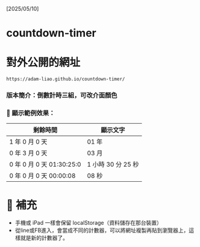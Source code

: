 [2025/05/10]

# countdown-timer

# 對外公開的網址

```web
https://adam-liao.github.io/countdown-timer/
```

### 版本簡介：倒數計時三組，可改介面顏色


### 🧪 顯示範例效果：
|剩餘時間|顯示文字|
|-------|-------|
|1 年 0 月 0 天|01 年|
|0 年 3 月 0 天|03 月|
|0 年 0 月 0 天 01:30:25:0|1 小時 30 分 25 秒|
|0 年 0 月 0 天 00:00:08|08 秒|

# 📲 補充

- 手機或 iPad 一樣會保留 localStorage（資料儲存在那台裝置）
- 從line或FB進入，會當成不同的計數器，可以將網址複製再貼到瀏覽器上，這樣就是新的計數器了。



